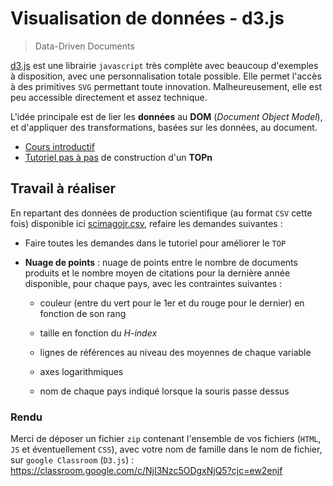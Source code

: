 # Visualisation de données - d3.js

> Data-Driven Documents

[d3.js](http://www.d3js.org) est une librairie `javascript` très complète avec beaucoup d'exemples à disposition, avec une personnalisation totale possible. Elle permet l'accès à des primitives `SVG` permettant toute innovation. Malheureusement, elle est peu accessible directement et assez technique.

L'idée principale est de lier les **données** au **DOM** (*Document Object Model*), et d'appliquer des transformations, basées sur les données, au document.

- [Cours introductif](d3js-lesson.md)
- [Tutoriel pas à pas](d3js-tutorial) de construction d'un **TOPn**

## Travail à réaliser

En repartant des données de production scientifique (au format `CSV` cette fois) disponible ici [scimagojr.csv](https://docs.google.com/spreadsheets/d/e/2PACX-1vShuV7YDfFvbcOcpku7BKY0_sN6i3SaVbva9ebY9wzgOEHNS6rb8mX21eeRNnHGQj5ns64_EY2CpJtc/pub?gid=1902854758&single=true&output=csv), refaire les demandes suivantes :

- Faire toutes les demandes dans le tutoriel pour améliorer le `TOP`
  
- **Nuage de points** : nuage de points entre le nombre de documents produits et le nombre moyen de citations pour la dernière année disponible, pour chaque pays, avec les contraintes suivantes :
  
    - couleur (entre du vert pour le 1er et du rouge pour le dernier) en fonction de son rang
  
    - taille en fonction du *H-index*
  
    - lignes de références au niveau des moyennes de chaque variable
  
    - axes logarithmiques
  
    - nom de chaque pays indiqué lorsque la souris passe dessus


### Rendu

Merci de déposer un fichier `zip` contenant l'ensemble de vos fichiers (`HTML`, `JS` et éventuellement `CSS`), avec votre nom de famille dans le nom de fichier, sur `google Classroom` (`D3.js`)  : https://classroom.google.com/c/NjI3Nzc5ODgxNjQ5?cjc=ew2enjf




